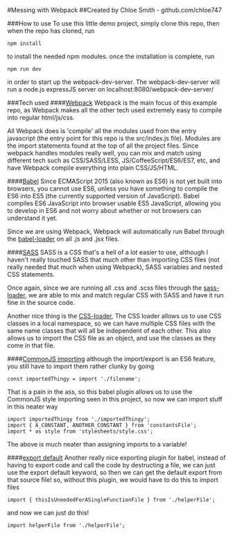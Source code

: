 #Messing with Webpack
##Created by Chloe Smith - github.com/chloe747

###How to use
To use this little demo project, simply clone this repo, then when the repo has
cloned, run

```
npm install
```

to install the needed npm modules. once the installation is complete, run

```
npm run dev
```

in order to start up the webpack-dev-server. The webpack-dev-server will run a
node.js expressJS server on localhost:8080/webpack-dev-server/

###Tech used
####[Webpack](https://webpack.github.io/)
Webpack is the main focus of this example repo, as Webpack makes all the other
tech used extremely easy to compile into regular html/js/css.

All Webpack does is 'compile' all the modules used from the entry javascript
(the entry point for this repo is the src/index.js file). Modules are the
import statements found at the top of all the project files. Since webpack
handles modules really well, you can mix and match using different tech such as
CSS/SASS/LESS, JS/CoffeeScript/ES6/ES7, etc, and have Webpack compile everything into
plain CSS/JS/HTML.

####[Babel](https://babeljs.io/)
Since ECMAScript 2015 (also known as ES6) is not yet built into browsers, you
cannot use ES6, unless you have something to compile the ES6 into ES5 (the
currently supported version of JavaScript). Babel compiles ES6 JavaScript into
browser usable ES5 JavaScript, allowing you to develop in ES6 and not worry
about whether or not browsers can understand it yet.

Since we are using Webpack, Webpack will automatically run Babel through the
[babel-loader](https://github.com/babel/babel-loader) on all .js and .jsx files.

####[SASS](http://sass-lang.com/)
SASS is a CSS that's a hell of a lot easier to use, although I haven't really
touched SASS that much other than importing CSS files (not really needed that
much when using Webpack), SASS variables and nested CSS statements.

Once again, since we are running all .css and .scss files through the
[sass-loader](https://github.com/jtangelder/sass-loader),
we are able to mix and match regular CSS with SASS and have it run fine in the
source code.

Another nice thing is the [CSS-loader](https://github.com/webpack/css-loader),
The CSS loader allows us to use CSS classes in a local namespace, so we can
have multiple CSS files with the same name classes that will all be
independent of each other. This also allows us to import the CSS file as an
object, and use the classes as they come in that file.

####[CommonJS importing](https://www.npmjs.com/package/babel-plugin-transform-es2015-modules-commonjs)
although the import/export is an ES6 feature, you still have to import them
rather clunky by going

```
const importedThingy = import './filename';
```
That is a pain in the ass, so this babel plugin allows us to use the CommonJS
style importing seen in this project, so now we can import stuff in this neater
way
```
import importedThingy from './importedThingy';
import { A_CONSTANT, ANOTHER_CONSTANT } from 'constantsFile';
import * as style from 'stylesheets/style.css';
```
The above is much neater than assigning imports to a variable!

####[export default](https://github.com/59naga/babel-plugin-add-module-exports)
Another really nice exporting plugin for babel, instead of having to export
code and call the code by destructing a file, we can just use the export default
keyword, so then we can get the default export from that source file!
so, without this plugin, we would have to do this to import files
```
import { thisIsUneededForASingleFunctionFile } from './helperFile';
```

and now we can just do this!

```
import helperFile from './helperFile';
````
